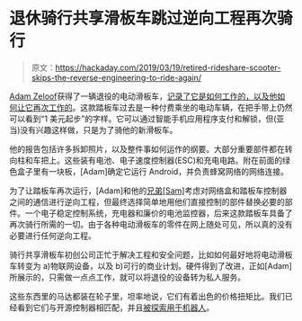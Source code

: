 # 退休骑行共享滑板车跳过逆向工程再次骑行

> 原文：<https://hackaday.com/2019/03/19/retired-rideshare-scooter-skips-the-reverse-engineering-to-ride-again/>

[Adam Zeloof](合法地)获得了一辆退役的电动滑板车，[记录了它是如何工作的，以及他如何让它再次工作的](https://adam.zeloof.xyz/2019/01/09/electric-scooter-revival/)。这款踏板车过去是一种付费乘坐的电动车辆，在把手带上仍然可以看到“1 美元起步”的字样。它可以通过智能手机应用程序支付和解锁，但(亚当)没有兴趣这样做，只是为了骑他的新滑板车。

他的报告包括许多拆卸照片，以及整件事如何运作的纲要。大部分重要部件都在转向柱和车把上。这些装有电池、电子速度控制器(ESC)和充电电路。附在前面的绿色盒子里有一块板，[Adam]确定它运行 Android，并负责蜂窝网络的网络连接。

为了让踏板车再次运行，[Adam]和他的[兄弟[Sam]](https://hackaday.com/2018/04/24/first-lithographically-produced-home-made-ic-announced/)考虑对网络盒和踏板车控制器之间的通信进行逆向工程，但最终选择简单地用他们直接控制的部件替换必要的部件。一个电子稳定控制系统，充电器和廉价的电池监控器，后来这款踏板车具备了再次骑行所需的一切。由于各种电动滑板车的零件在网上随处可见，所以真的没有必要进行任何逆向工程。

骑行共享滑板车初创公司正忙于解决工程和安全问题，比如如何最好地将电动滑板车转变为 a)物联网设备，以及 b)可行的商业计划。硬件得到了改进，正如[Adam]所展示的，只需做一点点工作，就可以将退役的设备转为私人服务。

这些东西里的马达都装在轮子里，坦率地说，它们有着出色的价格扭矩比。我们已经看到它们与开源控制器相匹配，并且[被探索用于机器人](https://hackaday.com/2018/02/03/heres-why-hoverboard-motors-might-belong-in-robots/)。